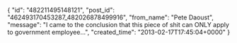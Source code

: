  {
   "id": "482211495148121",
   "post_id": "462493170453287_482026878499916",
   "from_name": "Pete Daoust",
   "message": "I came to the conclusion that this piece of shit can ONLY apply to government employee...",
   "created_time": "2013-02-17T17:45:04+0000"
 }
